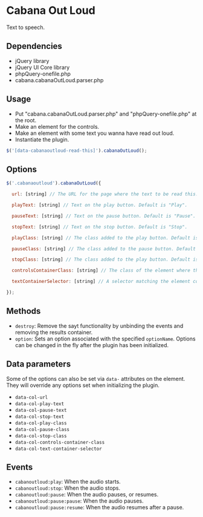 # Cabana Out Loud

Text to speech.

## Dependencies

* jQuery library
* jQuery UI Core library
* phpQuery-onefile.php
* cabana.cabanaOutLoud.parser.php

## Usage

- Put "cabana.cabanaOutLoud.parser.php" and "phpQuery-onefile.php" at the root.
- Make an element for the controls.
- Make an element with some text you wanna have read out loud.
- Instantiate the plugin.

```javascript
$('[data-cabanaoutloud-read-this]').cabanaOutLoud();
```

## Options

```javascript
$('.cabanaoutloud').cabanaOutLoud({

  url: [string] // The URL for the page where the text to be read this. Default is `window.location.href`.

  playText: [string] // Text on the play button. Default is "Play".

  pauseText: [string] // Text on the pause button. Default is "Pause".

  stopText: [string] // Text on the stop button. Default is "Stop".

  playClass: [string] // The class added to the play button. Default is "col_play".

  pauseClass: [string] // The class added to the pause button. Default is "col_pause".

  stopClass: [string] // The class added to the play button. Default is "col_play".

  controlsContainerClass: [string] // The class of the element where the controls will be placed. Default is "cabanaoutloud-controls-container".

  textContainerSelector: [string] // A selector matching the element containing the text to read. Default is "[data-cabanaoutloud-read-this]".

});
```

## Methods

- `destroy`: Remove the sayt functionality by unbinding the events and removing the results container.
- `option`: Sets an option associated with the specified `optionName`. Options can be changed in the fly after the plugin has been initialized.

## Data parameters

Some of the options can also be set via `data-` attributes on the element. They will override any options set when initializing the plugin.

- `data-col-url`
- `data-col-play-text`
- `data-col-pause-text`
- `data-col-stop-text`
- `data-col-play-class`
- `data-col-pause-class`
- `data-col-stop-class`
- `data-col-controls-container-class`
- `data-col-text-container-selector`

## Events

- `cabanoutloud:play`: When the audio starts.
- `cabanoutloud:stop`: When the audio stops.
- `cabanoutloud:pause`: When the audio pauses, or resumes.
- `cabanoutloud:pause:pause`: When the audio pauses.
- `cabanoutloud:pause:resume`: When the audio resumes after a pause.
